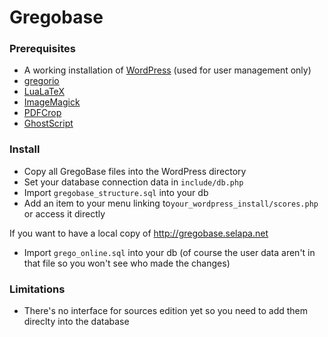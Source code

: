 # Gregobase

### Prerequisites
* A working installation of [WordPress](http://wordpress.org/) (used for user management only)
* [gregorio](https://gna.org/projects/gregorio/)
* [LuaLaTeX](http://www.tug.org/texlive/)
* [ImageMagick](http://www.imagemagick.org/)
* [PDFCrop](http://pdfcrop.sourceforge.net/)
* [GhostScript](http://www.ghostscript.com/)

### Install
* Copy all GregoBase files into the WordPress directory
* Set your database connection data in `include/db.php`
* Import `gregobase_structure.sql` into your db
* Add an item to your menu linking to`your_wordpress_install/scores.php` or access it directly

If you want to have a local copy of http://gregobase.selapa.net

* Import `grego_online.sql` into your db (of course the user data aren't in that file so you won't see who made the changes)

### Limitations
* There's no interface for sources edition yet so you need to add them direclty into the database
